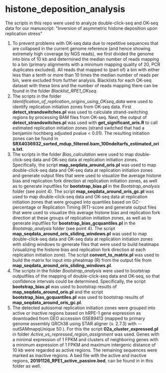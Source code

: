 # histone_deposition_analysis
The scripts in this repo were used to analyze double-click-seq and OK-seq data for our manuscript: "Inversion of asymmetric histone deposition upon replication stress"

1. To prevent problems with OK-seq data due to repetitive sequences that are collapsed in the current genome reference (and hence showing extremely high coverage by NGS reads), we first divided the genome into bins of 10 kb and determined the median number of reads mapping to a bin (primary alignments with a minimum mapping quality of 20, PCR duplicates excluded). All reads that mapped to (part of) a bin with either less than a tenth or more than 10 times the median number of reads per bin, were excluded from further analysis. Blacklists for each OK-seq dataset with these bins and the number of reads mapping there can be found in the folder *Blacklist_RPE1_OKseq*.
2. The scripts in the folder *Identification_of_replication_origins_using_OKseq_data* were used to identify replication initiation zones from OK-seq data. First **detect_strandswitches.pl** was used to calculate strand-switching regions by processing BAM files from OK-seq. Next, the output of **detect_strandswitches.pl** was used with **get_significant_oris.R** to call estimated replication initiation zones (strand switched that had a benjamini hochberg adjusted pvalue < 0.01). The resulting initiation zones can be found in **SRX4036932_sorted_mdup_filtered.bam_100ndeltarfs_estimated_oris.txt**.
3. The scripts in the folder *Bias_calculation* were used to map double-click-seq data and OK-seq data at replication initiation zones. Specifically, the script **map_seqdata_around_oris.pl** was used to map double-click-seq data and OK-seq data at replication initiation zones and generate output files that were used to visualize the average histone bias and replication fork direction at replication initiation zones, as well as to generate inputfiles for **bootstrap_bias.pl** in the *Bootstrap_analysis* folder (see point 4). The script **map_seqdata_around_oris_gc.pl** was used to map double-click-seq data and OK-seq data at replication initiation zones that were grouped into quantiles based on GC-percentage or Replication Timing (RT)-score and generate output files that were used to visualize this average histone bias and replication fork direction at these groups of replication initiation zones, as well as to generate inputfiles for **bootstrap_bias_gcquantiles.pl** in the *Bootstrap_analysis* folder (see point 4). The script **map_seqdata_around_oris_sliding_windows.pl** was used to map double-click-seq data and OK-seq data at replication initiation zones with sliding windows to generate files that were used to build heatmaps (visualizing the histone bias and replication fork direction at each replication initiation zone).  The script **convert_to_matrix.pl** was used to build the matrix for input into pheatmap (R) from the output file from **map_seqdata_around_oris_sliding_windows.pl**.
4. The scripts in the folder *Bootstrap_analysis* were used to bootstrap outputfiles of the mapping of double-click-seq data and OK-seq, so that confidence intervals could be determined. Specifically, the script **bootstrap_bias.pl** was used to bootstrap results of **map_seqdata_around_oris.pl** and the script **bootstrap_bias_gcquantiles.pl** was used to bootstrap results of **map_seqdata_around_oris_gc.pl**.
5. The detected autosomal replication initiation zones were grouped into active or inactive regions based on hRPE-1 gene expression as downloaded from GEO accession GSE89413 (mapped to primary genome assembly GRCh38 using STAR aligner (v. 2.7.3) with --outSAMmapqUnique 50 ). For this the script **02a_cluster_expressed.pl** in folder *Active_vs_repressed_region_assignment* was used.  Genes with a minimal expression of 1 FPKM and clusters of neighboring genes with a minimum expression of 1 FPKM and maximum intergenic distance of 10 kb were regarded as active regions. The remaining sequences were marked as inactive regions. A bed file with the active and inactive regions, **20191126_RPE1_active_passive.bed**, can be found in in this folder as well.
